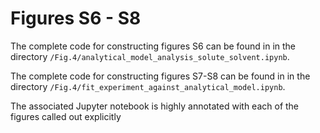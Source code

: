 # Figures S6 - S8
The complete code for constructing figures S6 can be found in in the directory `/Fig.4/analytical_model_analysis_solute_solvent.ipynb`. 

The complete code for constructing figures S7-S8 can be found in in the directory `/Fig.4/fit_experiment_against_analytical_model.ipynb`. 

The associated Jupyter notebook is highly annotated with each of the figures called out explicitly 



